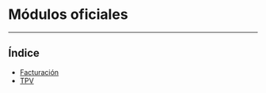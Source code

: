 # Módulos oficiales
----------------------

## Índice

  * [Facturación](./facturacion/index.md)
  * [TPV](./tpv/index.md)
  
